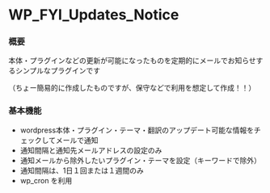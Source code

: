 # WP_FYI_Updates_Notice

### 概要

本体・プラグインなどの更新が可能になったものを定期的にメールでお知らせするシンプルなプラグインです

（ちょー簡易的に作成したものですが、保守などで利用を想定して作成！！）

### 基本機能

- wordpress本体・プラグイン・テーマ・翻訳のアップデート可能な情報をチェックしてメールで通知
- 通知間隔と通知先メールアドレスの設定のみ
- 通知メールから除外したいプラグイン・テーマを設定（キーワードで除外）
- 通知間隔は、1日１回または１週間のみ
- wp_cron を利用